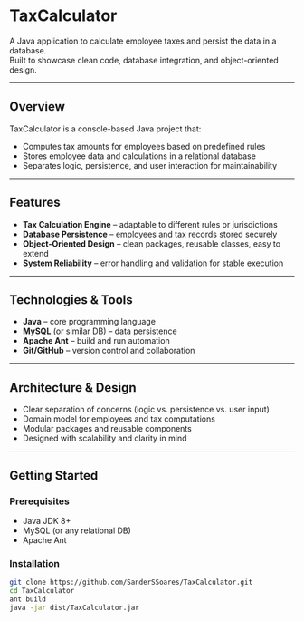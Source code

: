 # TaxCalculator

A Java application to calculate employee taxes and persist the data in a database.  
Built to showcase clean code, database integration, and object-oriented design.

---

## Overview

TaxCalculator is a console-based Java project that:

- Computes tax amounts for employees based on predefined rules  
- Stores employee data and calculations in a relational database  
- Separates logic, persistence, and user interaction for maintainability  

---

## Features

- **Tax Calculation Engine** – adaptable to different rules or jurisdictions  
- **Database Persistence** – employees and tax records stored securely  
- **Object-Oriented Design** – clean packages, reusable classes, easy to extend  
- **System Reliability** – error handling and validation for stable execution  

---

## Technologies & Tools

- **Java** – core programming language  
- **MySQL** (or similar DB) – data persistence  
- **Apache Ant** – build and run automation  
- **Git/GitHub** – version control and collaboration  

---

## Architecture & Design

- Clear separation of concerns (logic vs. persistence vs. user input)  
- Domain model for employees and tax computations  
- Modular packages and reusable components  
- Designed with scalability and clarity in mind  

---

## Getting Started

### Prerequisites
- Java JDK 8+  
- MySQL (or any relational DB)  
- Apache Ant  

### Installation
```bash
git clone https://github.com/SanderSSoares/TaxCalculator.git
cd TaxCalculator
ant build
java -jar dist/TaxCalculator.jar


